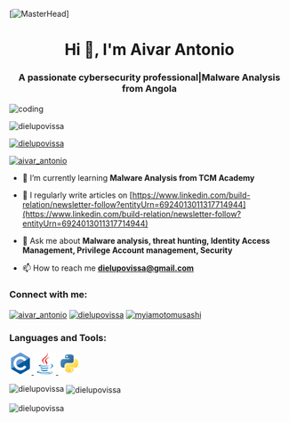 [![MasterHead](https://static.vecteezy.com/system/resources/thumbnails/004/335/409/small_2x/cyber-security-icon-illustration-cyber-security-crime-protection-hacker-infographic-template-presentation-concept-banner-pictogram-icon-set-icons-vector.jpg)]
<h1 align="center">Hi 👋, I'm Aivar Antonio</h1>
<h3 align="center">A passionate cybersecurity professional|Malware Analysis from Angola</h3>
<img align="center" alt="coding" width="400" src="https://softflow.ca/wp-content/uploads/2022/06/1574956586430.gif">

<p align="left"> <img src="https://komarev.com/ghpvc/?username=dielupovissa&label=Profile%20views&color=0e75b6&style=flat" alt="dielupovissa" /> </p>

<p align="left"> <a href="https://github.com/ryo-ma/github-profile-trophy"><img src="https://github-profile-trophy.vercel.app/?username=dielupovissa" alt="dielupovissa" /></a> </p>

<p align="left"> <a href="https://twitter.com/aivar_antonio" target="blank"><img src="https://img.shields.io/twitter/follow/aivar_antonio?logo=twitter&style=for-the-badge" alt="aivar_antonio" /></a> </p>

- 🌱 I’m currently learning **Malware Analysis from TCM Academy**

- 📝 I regularly write articles on [https://www.linkedin.com/build-relation/newsletter-follow?entityUrn=6924013011317714944](https://www.linkedin.com/build-relation/newsletter-follow?entityUrn=6924013011317714944)

- 💬 Ask me about **Malware analysis, threat hunting, Identity Access Management, Privilege Account management, Security**

- 📫 How to reach me **dielupovissa@gmail.com**

<h3 align="left">Connect with me:</h3>
<p align="left">
<a href="https://twitter.com/aivar_antonio" target="blank"><img align="center" src="https://raw.githubusercontent.com/rahuldkjain/github-profile-readme-generator/master/src/images/icons/Social/twitter.svg" alt="aivar_antonio" height="30" width="40" /></a>
<a href="https://linkedin.com/in/dielupovissa" target="blank"><img align="center" src="https://raw.githubusercontent.com/rahuldkjain/github-profile-readme-generator/master/src/images/icons/Social/linked-in-alt.svg" alt="dielupovissa" height="30" width="40" /></a>
<a href="https://www.youtube.com/c/myiamotomusashi" target="blank"><img align="center" src="https://raw.githubusercontent.com/rahuldkjain/github-profile-readme-generator/master/src/images/icons/Social/youtube.svg" alt="myiamotomusashi" height="30" width="40" /></a>
</p>

<h3 align="left">Languages and Tools:</h3>
<p align="left"> <a href="https://www.cprogramming.com/" target="_blank" rel="noreferrer"> <img src="https://raw.githubusercontent.com/devicons/devicon/master/icons/c/c-original.svg" alt="c" width="40" height="40"/> </a> <a href="https://www.java.com" target="_blank" rel="noreferrer"> <img src="https://raw.githubusercontent.com/devicons/devicon/master/icons/java/java-original.svg" alt="java" width="40" height="40"/> </a> <a href="https://www.python.org" target="_blank" rel="noreferrer"> <img src="https://raw.githubusercontent.com/devicons/devicon/master/icons/python/python-original.svg" alt="python" width="40" height="40"/> </a> </p>

<p><img align="left" src="https://github-readme-stats.vercel.app/api/top-langs?username=dielupovissa&show_icons=true&locale=en&layout=compact" alt="dielupovissa" /></p>

<p>&nbsp;<img align="center" src="https://github-readme-stats.vercel.app/api?username=dielupovissa&show_icons=true&locale=en" alt="dielupovissa" /></p>

<p><img align="center" src="https://github-readme-streak-stats.herokuapp.com/?user=dielupovissa&" alt="dielupovissa" /></p>
